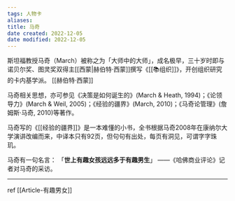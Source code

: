 ```yaml
---
tags: 人物卡
aliases: 
title: 马奇
date created: 2022-12-05
date modified: 2022-12-05
---
```


斯坦福教授马奇（March）被称之为「大师中的大师」，成名极早，三十岁时即与诺贝尔奖、图灵奖双得主[[西蒙|赫伯特·西蒙]]撰写《[[📚组织]]》，开创组织研究的卡内基学派。
[[赫伯特·西蒙]]

马奇相关思想，亦可参见《决策是如何诞生的》(March & Heath, 1994)；《论领导力》(March & Weil, 2005)；《经验的疆界》(March, 2010)；《马奇论管理》(詹姆斯·马奇, 2010)等著作。

马奇写的《[[经验的疆界]]》是一本难懂的小书，全书根据马奇2008年在康纳尔大学演讲改编而来，中译本只有92页，但句句有出处，每页有洞见，可谓字字珠玑。

马奇有一句名言：
「**世上有趣女孩远远多于有趣男生**」
——《哈佛商业评论》记者对马奇的采访。




---
ref [[Article-有趣男女]]